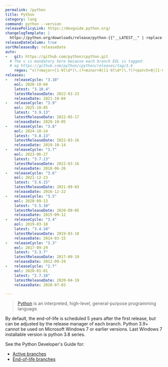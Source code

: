 ```yaml
---
permalink: /python
title: Python
category: lang
command: python --version
releasePolicyLink: https://devguide.python.org/
changelogTemplate: |
  https://python.org/downloads/release/python-{{"__LATEST__" | replace:'.',''}}/
releaseDateColumn: true
sortReleasesBy: releaseDate
auto:
-   git: https://github.com/python/cpython.git
  # The v is mandatory here because each branch EOL is tagged:
  # eg https://github.com/python/cpython/releases/tag/3.6
    regex: ^v(?<major>[1-9]\d*)\.(?<minor>0|[1-9]\d*)\.?(?<patch>0|[1-9]\d*)?$
releases:
-   releaseCycle: "3.10"
    eol: 2026-10-04
    latest: "3.10.4"
    latestReleaseDate: 2022-03-23
    releaseDate: 2021-10-04
-   releaseCycle: "3.9"
    eol: 2025-10-05
    latest: "3.9.13"
    latestReleaseDate: 2022-05-17
    releaseDate: 2020-10-05
-   releaseCycle: "3.8"
    eol: 2024-10-14
    latest: "3.8.13"
    latestReleaseDate: 2022-03-16
    releaseDate: 2019-10-14
-   releaseCycle: "3.7"
    eol: 2023-06-27
    latest: "3.7.13"
    latestReleaseDate: 2022-03-16
    releaseDate: 2018-06-26
-   releaseCycle: "3.6"
    eol: 2021-12-23
    latest: "3.6.15"
    latestReleaseDate: 2021-09-03
    releaseDate: 2016-12-22
-   releaseCycle: "3.5"
    eol: 2020-09-13
    latest: "3.5.10"
    latestReleaseDate: 2020-09-05
    releaseDate: 2015-09-12
-   releaseCycle: "3.4"
    eol: 2019-03-18
    latest: "3.4.10"
    latestReleaseDate: 2019-03-18
    releaseDate: 2014-03-15
-   releaseCycle: "3.3"
    eol: 2017-09-29
    latest: "3.3.7"
    latestReleaseDate: 2017-09-19
    releaseDate: 2012-09-29
-   releaseCycle: "2.7"
    eol: 2020-01-01
    latest: "2.7.18"
    latestReleaseDate: 2020-04-19
    releaseDate: 2010-07-03

---
```


> [Python](https://www.python.org/) is an interpreted, high-level, general-purpose programming language.

By default, the end-of-life is scheduled 5 years after the first release, but can be adjusted by the release manager of each branch.
Python 3.9+ cannot be used on Microsoft Windows 7 or earlier versions. Last Windows 7 installable version is python 3.8 series.

See the Python Developer's Guide for:

* [Active branches](https://devguide.python.org/#status-of-python-branches)
* [End-of-life branches](https://devguide.python.org/devcycle/#end-of-life-branches)

